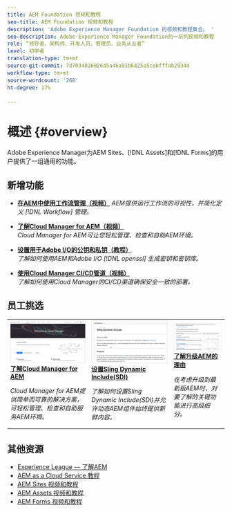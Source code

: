 ```yaml
---
title: AEM Foundation 视频和教程
seo-title: AEM Foundation 视频和教程
description: 'Adobe Experience Manager Foundation 的视频和教程集合。 '
seo-description: Adobe Experience Manager Foundation的一系列视频和教程
role: “领导者、架构师、开发人员、管理员、业务从业者”
level: 初学者
translation-type: tm+mt
source-git-commit: 7d7034026826a5a46a91b6425a5cebfffab2934d
workflow-type: tm+mt
source-wordcount: '268'
ht-degree: 17%

---
```



# 概述 {#overview}

Adobe Experience Manager为AEM Sites、[!DNL Assets]和[!DNL Forms]的用户提供了一组通用的功能。

## 新增功能

* **[在AEM中使用工作流管理（视频）](./workflow/use-workflow-management.md)**
   *AEM提供运行工作流的可视性，并简化定义 [!DNL Workflow] 管理。*

* **[了解Cloud Manager for AEM（视频）](./cloud-manager/understand-cloud-manager-for-aem.md)**\
   *Cloud Manager for AEM可让您轻松管理、检查和自助AEM环境。*

* **[设置用于Adobe I/O的公钥和私钥（教程）](./authentication/set-up-public-private-keys-for-use-with-aem-and-adobe-io.md)**\
   *了解如何使用AEM和Adobe I/O [!DNL openssl] 生成密钥和密钥库。*

* **[使用Cloud Manager CI/CD管道（视频）](./cloud-manager/use-the-cicd-pipeline-in-cloud-manager-for-aem.md)**\
   *了解如何使用Cloud Manager的CI/CD渠道确保安全一致的部署。*

## 员工挑选

<table>
<tr>
  <td>
    <a href="./cloud-manager/understand-cloud-manager-for-aem.md">
    <img alt="了解Cloud Manager for AEM" src="./cloud-manager/assets/understand-cloud-manager-for-aem/thumbnail.png" />
    </a>
    <div>
     <a href="./cloud-manager/understand-cloud-manager-for-aem.md">
    <strong>了解Cloud Manager for AEM</strong>
    </a>
    </div>
    <p>
    <em>Cloud Manager for AEM提供简单而可靠的解决方案，可轻松管理、检查和自助服务AEM环境。</em>
    <p>
  </td>
   <td>
    <a href="./development/set-up-sling-dynamic-include.md">
    <img alt="设置Sling Dynamic Include(SDI)" src="./development/assets/set-up-sling-dynamic-include/thumbnail.png" />
    </a>
     <div>
     <a href="./development/set-up-sling-dynamic-include.md">
    <strong>设置Sling Dynamic Include(SDI)</strong>
    </a>
    </div>
    <p>
    <em>了解如何设置Sling Dynamic Include(SDI)并允许动态AEM组件始终提供新鲜内容。</em>
    <p>
  </td>
  <td>
    <a href="./administration/understand-reasons-to-upgrade.md">
    <img alt="了解升级AEM的理由" src="./administration/assets/understand-reasons-to-upgrade/thumbnail.png" />
    </a>
    <div>
    <a href="./administration/understand-reasons-to-upgrade.md">
    <strong>了解升级AEM的理由</strong>
    </a>
    </div>
    <p>
    <em>在考虑升级到最新版AEM时，对要了解的关键功能进行高级细分。</em>
    </p>
  </td>
</tr>
</table>

## 其他资源

* [Experience League — 了解AEM](https://experienceleague.adobe.com/#recommended/solutions/experience-manager)
* [AEM as a Cloud Service 教程](/help/cloud-service/overview.md)
* [AEM Sites 视频和教程](/help/sites/overview.md)
* [AEM Assets 视频和教程](/help/assets/overview.md)
* [AEM Forms 视频和教程](/help/forms/overview.md)
